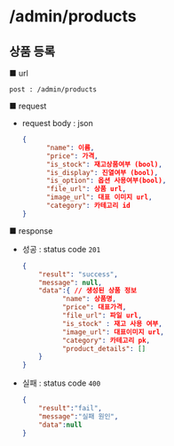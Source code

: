 # /admin/products

## 상품 등록

■ url

 `post : /admin/products`

■ request

- request body : json

  ```json
  {
        "name": 이름,
        "price": 가격,
        "is_stock": 재고상품여부 (bool),
        "is_display": 진열여부 (bool),
        "is_option": 옵션 사용여부(bool),
        "file_url": 상품 url,
        "image_url": 대표 이미지 url,
        "category": 카테고리 id
  }
  ```

■ response

- 성공  : status code `201`

  ```json
  {
      "result": "success", 
      "message": null, 
      "data":{ // 생성된 상품 정보
            "name": 상품명,
            "price": 대표가격,
            "file_url": 파일 url,
            "is_stock" : 재고 사용 여부,
            "image_url": 대표이미지 url,
            "category": 카테고리 pk,
            "product_details": []
      }
  }
  ```

- 실패 : status code `400`

  ```json
  {
      "result":"fail",
      "message":"실패 원인",
      "data":null
  }
  ```

